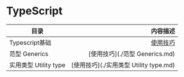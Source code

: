 # TypeScript

|目录 | 内容描述
|- | -:|
Typescript基础 | [使用技巧](./Typescript基础.md)
范型 Generics | [使用技巧](./范型 Generics.md)
实用类型 Utility type | [使用技巧](./实用类型 Utility type.md)